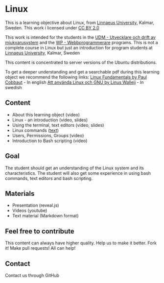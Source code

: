 # Linux

This is a learning objective about Linux, from [Linnaeus University](http://lnu.se), Kalmar, Sweden.
This work i licensed under [CC BY 2.0](https://creativecommons.org/licenses/by/2.0/)

This work is intended for the students in the [UDM - Utvecklare och drift av mjukvarusystem](https://coursepress.lnu.se/program/utveckling-och-drift-av-mjukvarusystem/student/) and the [WP - Webbprogrammerare](http://webbprogrammerare.se) programs.
This is not a complete course in Linux but just an introduction for program students at [Linnaeus University](www.lnu.se), Kalmar, Sweden

This content is concentrated to server versions of the Ubuntu distributions.

To get a deeper understanding and get a searchable pdf during this learning object we recommend the following links:
[Linux Fundamentals by Paul Cobbaut](http://linux-training.be/linuxfun.pdf) - In english
[Att använda Linux och GNU by Linus Walleij](https://dflund.se/~triad/gnulinux/) - In swedish

## Content
* About this learning object (video)
* Linux - an introduction (video, slides)
* Using the terminal, text editors (video, slides)
* Linux commands ([text]())
* Users, Permissions, Groups (video)
* Introduction to Bash scripting (video)

## Goal
The student should get an understanding of the Linux system and its characteristics. The student will also get some experience in using bash commands, text editors and bash scripting.

## Materials
* Presentation (reveal.js)
* Videos (youtube)
* Text material (Markdown format)


## Feel free to contribute
This content can always have higher quality. Help us to make it better. Fork it!
Make pull requests! All can help!

## Contact
Contact us through GitHub
